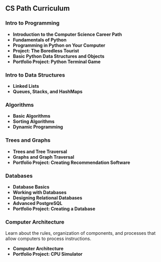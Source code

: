 ## CS Path Curriculum

### Intro to Programming

- **Introduction to the Computer Science Career Path**
- **Fundamentals of Python**
- **Programming in Python on Your Computer**
- **Project: The Boredless Tourist**
- **Basic Python Data Structures and Objects**
- **Portfolio Project: Python Terminal Game**

### Intro to Data Structures

- **Linked Lists**
- **Queues, Stacks, and HashMaps**

### Algorithms

- **Basic Algorithms**
- **Sorting Algorithms**
- **Dynamic Programming**

### Trees and Graphs

- **Trees and Tree Traversal**
- **Graphs and Graph Traversal**
- **Portfolio Project: Creating Recommendation Software**

### Databases

- **Database Basics**
- **Working with Databases**
- **Designing Relational Databases**
- **Advanced PostgreSQL**
- **Portfolio Project: Creating a Database**

### Computer Architecture

Learn about the rules, organization of components, and processes that allow computers to process instructions.

- **Computer Architecture**
- **Portfolio Project: CPU Simulator**
